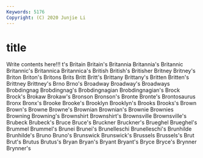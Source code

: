 ```yaml
---
Keywords: 5176
Copyright: (C) 2020 Junjie Li
---
```


# title

Write contents here!!!
t's 
Britain 
Britain's 
Britannia 
Britannia's 
Britannic 
Britannic's 
Britannica 
Britannica's
British 
British's 
Britisher 
Britney 
Britney's 
Briton 
Briton's 
Britons 
Brits 
Britt
Britt's 
Brittany 
Brittany's 
Britten 
Britten's 
Brittney 
Brittney's 
Brno 
Brno's 
Broadway
Broadway's 
Broadways 
Brobdingnag 
Brobdingnag's 
Brobdingnagian 
Brobdingnagian's 
Brock 
Brock's 
Brokaw 
Brokaw's
Bronson 
Bronson's 
Bronte 
Bronte's 
Brontosaurus 
Bronx 
Bronx's 
Brooke 
Brooke's 
Brooklyn
Brooklyn's 
Brooks 
Brooks's 
Brown 
Brown's 
Browne 
Browne's 
Brownian 
Brownian's 
Brownie
Brownies 
Browning 
Browning's 
Brownshirt 
Brownshirt's 
Brownsville 
Brownsville's 
Brubeck 
Brubeck's 
Bruce
Bruce's 
Bruckner 
Bruckner's 
Brueghel 
Brueghel's 
Brummel 
Brummel's 
Brunei 
Brunei's 
Brunelleschi
Brunelleschi's 
Brunhilde 
Brunhilde's 
Bruno 
Bruno's 
Brunswick 
Brunswick's 
Brussels 
Brussels's 
Brut
Brut's 
Brutus 
Brutus's 
Bryan 
Bryan's 
Bryant 
Bryant's 
Bryce 
Bryce's 
Brynner
Brynner's 
